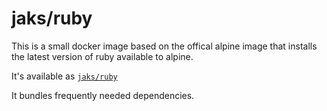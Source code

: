 # jaks/ruby

This is a small docker image based on the offical alpine image that installs 
the latest version of ruby available to alpine.

It's available as [`jaks/ruby`](https://registry.hub.docker.com/u/jaks/ruby/)

It bundles frequently needed dependencies.
